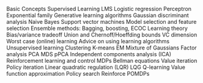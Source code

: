 Basic Concepts
Supervised Learning
LMS
Logistic regression
Perceptron
Exponential family
Generative learning algorithms
Gaussian discriminant analysis
Naive Bayes
Support vector machines
Model selection and feature selection
Ensemble methods: Bagging, boosting, ECOC
Learning theory
Bias/variance tradeoff
Union and Chernoff/Hoeffding bounds
VC dimension
Worst case (online) learning
Advice on using learning algorithms
Unsupervised learning
Clustering
K-means
EM
Mixture of Gaussians
Factor analysis
PCA
MDS
pPCA
Independent components analysis (ICA)
Reinforcement learning and control
MDPs
Bellman equations
Value iteration
Policy iteration
Linear quadratic regulation (LQR)
LQG
Q-learning
Value function approximation
Policy search
Reinforce
POMDPs

